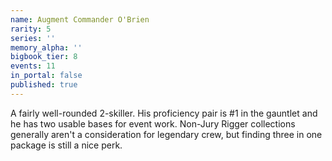 ```yaml
---
name: Augment Commander O'Brien
rarity: 5
series: ''
memory_alpha: ''
bigbook_tier: 8
events: 11
in_portal: false
published: true
---
```


A fairly well-rounded 2-skiller. His proficiency pair is #1 in the gauntlet and he has two usable bases for event work. Non-Jury Rigger collections generally aren't a consideration for legendary crew, but finding three in one package is still a nice perk.
